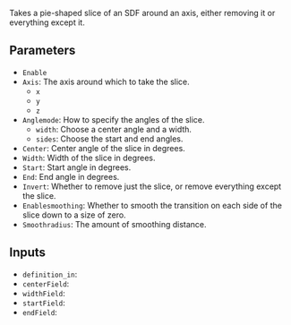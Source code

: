 Takes a pie-shaped slice of an SDF around an axis, either removing it or everything except it.

## Parameters

* `Enable`
* `Axis`: The axis around which to take the slice.
  * `x`
  * `y`
  * `z`
* `Anglemode`: How to specify the angles of the slice.
  * `width`: Choose a center angle and a width.
  * `sides`: Choose the start and end angles.
* `Center`: Center angle of the slice in degrees.
* `Width`: Width of the slice in degrees.
* `Start`: Start angle in degrees.
* `End`: End angle in degrees.
* `Invert`: Whether to remove just the slice, or remove everything except the slice.
* `Enablesmoothing`: Whether to smooth the transition on each side of the slice down to a size of zero.
* `Smoothradius`: The amount of smoothing distance.

## Inputs

* `definition_in`: 
* `centerField`: 
* `widthField`: 
* `startField`: 
* `endField`: 